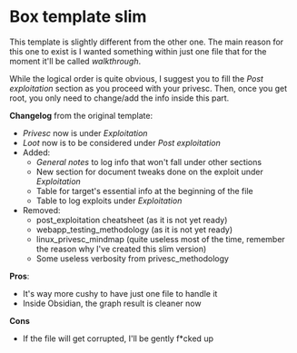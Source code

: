# Box template slim
This template is slightly different from the other one.
The main reason for this one to exist is I wanted something within just one file that for the moment it'll be called *walkthrough*.

While the logical order is quite obvious, I suggest you to fill the *Post exploitation* section as you proceed with your privesc. Then, once you get root, you only need to change/add the info inside this part.

**Changelog** from the original template:
- *Privesc* now is under *Exploitation*
- *Loot* now is to be considered under *Post exploitation*
- Added:
	- *General notes* to log info that won't fall under other sections
	- New section for document tweaks done on the exploit under *Exploitation*
	- Table for target's essential info at the beginning of the file
	- Table to log exploits under *Exploitation*
- Removed:
	- post_exploitation cheatsheet (as it is not yet ready)
	- webapp_testing_methodology (as it is not yet ready)
	- linux_privesc_mindmap (quite useless most of the time, remember the reason why I've created this slim version)
	- Some useless verbosity from privesc_methodology

**Pros**:
- It's way more cushy to have just one file to handle it
- Inside Obsidian, the graph result is cleaner now

**Cons**
- If the file will get corrupted, I'll be gently f*cked up


